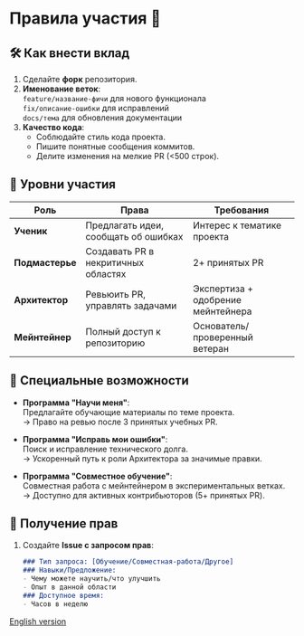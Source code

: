 
# Правила участия 🌟

## 🛠️ Как внести вклад
1. Сделайте **форк** репозитория.
2. **Именование веток**:  
   `feature/название-фичи` для нового функционала  
   `fix/описание-ошибки` для исправлений  
   `docs/тема` для обновления документации
3. **Качество кода**:
   - Соблюдайте стиль кода проекта.
   - Пишите понятные сообщения коммитов.
   - Делите изменения на мелкие PR (<500 строк).

## 🎯 Уровни участия
| Роль               | Права                               | Требования                       |
|--------------------|-------------------------------------|----------------------------------|
| **Ученик**         | Предлагать идеи, сообщать об ошибках| Интерес к тематике проекта       |
| **Подмастерье**    | Создавать PR в некритичных областях | 2+ принятых PR                  |
| **Архитектор**     | Ревьюить PR, управлять задачами     | Экспертиза + одобрение мейнтейнера |
| **Мейнтейнер**     | Полный доступ к репозиторию         | Основатель/проверенный ветеран   |

## 🌱 Специальные возможности
- **Программа "Научи меня"**:  
  Предлагайте обучающие материалы по теме проекта.  
  → Право на ревью после 3 принятых учебных PR.

- **Программа "Исправь мои ошибки"**:  
  Поиск и исправление технического долга.  
  → Ускоренный путь к роли Архитектора за значимые правки.

- **Программа "Совместное обучение"**:  
  Совместная работа с мейнтейнером в экспериментальных ветках.  
  → Доступно для активных контрибьюторов (5+ принятых PR).

## 🔐 Получение прав
1. Создайте **Issue с запросом прав**:
   ```markdown
   ### Тип запроса: [Обучение/Совместная-работа/Другое]
   ### Навыки/Предложение:
   - Чему можете научить/что улучшить
   - Опыт в данной области
   ### Доступное время: 
   - Часов в неделю

[English version](./CONTRIBUTING.md)
